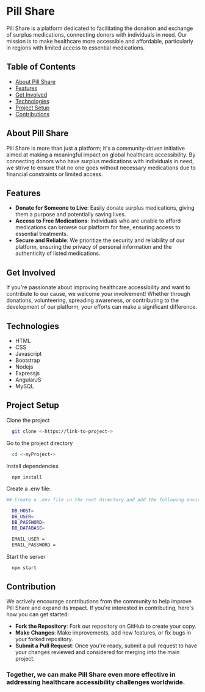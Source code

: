 # Pill Share

Pill Share is a platform dedicated to facilitating the donation and exchange of surplus medications, connecting donors with individuals in need. Our mission is to make healthcare more accessible and affordable, particularly in regions with limited access to essential medications.

## Table of Contents

- [About Pill Share](#about-pill-share)
- [Features](#features)
- [Get Involved](#get-involved)
- [Technologies](#technologies)
- [Project Setup](#project-setup)
- [Contributions](#contributions)


## About Pill Share

Pill Share is more than just a platform; it's a community-driven initiative aimed at making a meaningful impact on global healthcare accessibility. By connecting donors who have surplus medications with individuals in need, we strive to ensure that no one goes without necessary medications due to financial constraints or limited access.

## Features

- **Donate for Someone to Live**: Easily donate surplus medications, giving them a purpose and potentially saving lives.
- **Access to Free Medications**: Individuals who are unable to afford medications can browse our platform for free, ensuring access to essential treatments.
- **Secure and Reliable**: We prioritize the security and reliability of our platform, ensuring the privacy of personal information and the authenticity of listed medications.

## Get Involved

If you're passionate about improving healthcare accessibility and want to contribute to our cause, we welcome your involvement! Whether through donations, volunteering, spreading awareness, or contributing to the development of our platform, your efforts can make a significant difference.

## Technologies

- HTML
- CSS
- Javascript
- Bootstrap
- Nodejs
- Expressjs
- AngularJS
- MySQL

## Project Setup

Clone the project

```bash
  git clone <-https://link-to-project->
```

Go to the project directory

```bash
  cd <-myProject->
```

Install dependencies

```bash
  npm install
```
Create a .env file: 

```bash
## Create a .env file in the root directory and add the following environment variables

  DB_HOST= 
  DB_USER= 
  DB_PASSWORD= 
  DB_DATABASE= 

  EMAIL_USER = 
  EMAIL_PASSWORD = 
```

Start the server

```bash
  npm start
```

## Contribution

We actively encourage contributions from the community to help improve Pill Share and expand its impact. If you're interested in contributing, here's how you can get started:

- **Fork the Repository**: Fork our repository on GitHub to create your copy.
- **Make Changes**: Make improvements, add new features, or fix bugs in your forked repository.
- **Submit a Pull Request**: Once you're ready, submit a pull request to have your changes reviewed and considered for merging into the main project.

### Together, we can make Pill Share even more effective in addressing healthcare accessibility challenges worldwide.

